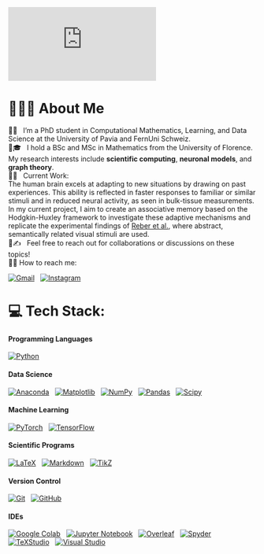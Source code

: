 ![BannerPNG](https://github.com/didibar/didibar/Pingu/Pingu_2/Pingu2.pdf)

# 👩🏻‍💻 About Me

🐧💡 &nbsp; I’m a PhD student in Computational Mathematics, Learning, and Data Science at the University of Pavia and FernUni Schweiz.\
🐧🎓 &nbsp; I hold a BSc and MSc in Mathematics from the University of Florence. My research interests include **scientific computing**, **neuronal models**, and **graph theory**.\
🐧🧠 &nbsp; Current Work:\
The human brain excels at adapting to new situations by drawing on past experiences. This ability is reflected in faster responses to familiar or similar stimuli and in reduced neural activity, as seen in bulk-tissue measurements. In my current project, I aim to create an associative memory based on the Hodgkin-Huxley framework to investigate these adaptive mechanisms and replicate the experimental findings of [Reber et al.](https://github.com/rebrowski/neuralAdapatationInMTL), where abstract, semantically related visual stimuli are used.\
🐧✍️ &nbsp; Feel free to reach out for collaborations or discussions on these topics!\
🐧💬 How to reach me:

<a href="mailto:dilettabartolini98@live.it"><img alt="Gmail" src="https://img.shields.io/badge/-Gmail-05122A?style=flat&logo=gmail"/></a> &nbsp;
<a href="https://instagram.com/diletta.bartolini"><img alt="Instagram" src="https://img.shields.io/badge/-Instagram-05122A?logo=Instagram"/></a> &nbsp;

# 💻 Tech Stack:

#### **Programming Languages**

[![Python](https://img.shields.io/badge/-Python-05122A?style=flat&logo=python)](https://www.python.org/doc/) &nbsp;

#### **Data Science**

[![Anaconda](https://img.shields.io/badge/-Anaconda-05122A?style=flat&logo=anaconda)](https://www.anaconda.com/) &nbsp;
[![Matplotlib](https://img.shields.io/badge/-Matplotlib-05122A?style=flat&logo=Matplotlib)](https://matplotlib.org/) &nbsp;
[![NumPy](https://img.shields.io/badge/-Numpy-05122A?style=flat&logo=numpy)](https://numpy.org/) &nbsp;
[![Pandas](https://img.shields.io/badge/-Pandas-05122A?style=flat&logo=pandas)](https://pandas.pydata.org/) &nbsp;
[![Scipy](https://img.shields.io/badge/-SciPy-05122A?style=flat&logo=scipy)](https://www.scipy.org/) &nbsp;

#### **Machine Learning**

[![PyTorch](https://img.shields.io/badge/-PyTorch-05122A?style=flat&logo=PyTorch)](https://pytorch.org/) &nbsp;
[![TensorFlow](https://img.shields.io/badge/-TensorFlow-05122A?style=flat&logo=TensorFlow)](https://www.tensorflow.org/) &nbsp;

#### **Scientific Programs**

[![LaTeX](https://img.shields.io/badge/-LaTeX-05122A?style=flat&logo=latex)](https://www.latex-project.org/) &nbsp;
[![Markdown](https://img.shields.io/badge/-Markdown-05122A?style=flat&logo=markdown)](https://daringfireball.net/projects/markdown/) &nbsp;
[![TikZ](https://img.shields.io/badge/-TikZ-05122A?style=flat&logo=latex)](https://www.ctan.org/pkg/pgf) &nbsp;

#### **Version Control**

[![Git](https://img.shields.io/badge/-Git-05122A?style=flat&logo=git)](https://git-scm.com/) &nbsp;
[![GitHub](https://img.shields.io/badge/-Github-05122A?style=flat&logo=github)](https://github.com/) &nbsp;

#### **IDEs**

[![Google Colab](https://img.shields.io/badge/-Google_Colab-05122A?style=flat&logo=googlecolab)](https://colab.research.google.com/) &nbsp;
[![Jupyter Notebook](https://img.shields.io/badge/-Jupyter_Notebook-05122A?style=flat&logo=jupyter)](https://jupyter.org/) &nbsp;
[![Overleaf](https://img.shields.io/badge/-Overleaf-05122A?style=flat&logo=overleaf)](https://www.overleaf.com/) &nbsp;
[![Spyder](https://img.shields.io/badge/-Spyder-05122A?style=flat&logo=spyder)](https://docs.spyder-ide.org/) &nbsp;
[![TeXStudio](https://img.shields.io/badge/-TeX_Studio-05122A?style=flat&logo=texstudio)](https://www.texstudio.org/) &nbsp;
[![Visual Studio](https://img.shields.io/badge/-Visual_Studio-05122A?style=flat&logo=visualstudio)](https://visualstudio.microsoft.com/) &nbsp;
